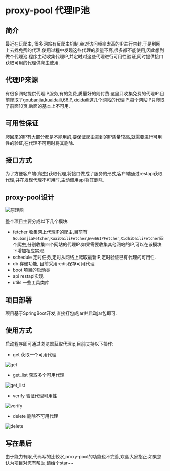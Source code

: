 # proxy-pool 代理IP池

## 简介  
最近在玩爬虫, 很多网站有反爬虫机制,会对访问频率太高的IP进行禁封.于是到网上去找免费的代理,使用过程中发现这些代理的质量不高,很多都不能使用,因此想到做个代理池.程序主动收集代理IP,并定时对这些代理进行可用性验证,同时提供接口获取可用的代理供爬虫使用.  

## 代理IP来源
有很多网站提供代理IP服务,有的免费,质量好的则付费.这里只收集免费的代理IP.目前爬取了[goubanjia](http://www.goubanjia.com/),[kuaidaili](http://www.kuaidaili.com),[66IP](http://www.66ip.cn),[xicidaili](http://www.xicidaili.com)这几个网站的代理IP.每个网站IP只爬取了前面10页,后面的基本上不可用.

## 可用性保证
爬回来的IP有大部分都是不能用的,要保证爬虫拿到的IP质量较高,就需要进行可用性的验证,在代理不可用时将其删除.

## 接口方式
为了方便客户端(爬虫)获取代理,将接口做成了服务的形式,客户端通过restapi获取代理,并在发现代理不可用时,主动调用api将其删除.

## proxy-pool设计  

![原理图](https://raw.githubusercontent.com/denghuichao/proxy-pool/master/images/design.png)

整个项目主要分成以下几个模块:
- fetcher 收集网上代理IP的爬虫,目前有`GoubanjiaFetcher`,`KuaiDailiFetcher`,`Www66IPFetcher`,`XichiDailiFetcher`四个爬虫,分别收集四个网站的代理IP.如果需要收集其他网站的IP,可以在该模块下增加相应实现.
- schedule 定时任务,定时从网络上爬取最新IP,定时验证已有代理的可用性.
- db 存储功能, 目前采用redis保存可用代理
- boot 项目的启动类
- api restapi实现
- utils 一些工具类库
## 项目部署

项目基于SpringBoot开发,直接打包成jar并启动jar包即可.

## 使用方式
启动程序即可通过浏览器获取代理ip,目前支持以下操作:
- get 获取一个可用代理  
  
![get](https://raw.githubusercontent.com/denghuichao/proxy-pool/master/images/get.png)
- get_list 获取多个可用代理  

![get_list](https://raw.githubusercontent.com/denghuichao/proxy-pool/master/images/get_list.png)
- verify 验证代理可用性  
  
![verify](https://raw.githubusercontent.com/denghuichao/proxy-pool/master/images/verify.png)
- delete 删除不可用代理  
  
![delete](https://raw.githubusercontent.com/denghuichao/proxy-pool/master/images/delete.png)

## 写在最后
由于能力有限,代码写的比较水,proxy-pool的功能也不完善,欢迎大家指正.如果您认为项目对您有帮助,请给个star~~




